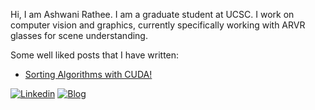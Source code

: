 Hi, I am Ashwani Rathee. I am a graduate student at UCSC. I work on computer vision and graphics, currently specifically working with ARVR glasses for scene understanding.

Some well liked posts that I have written:
- [Sorting Algorithms with CUDA!](https://ashwanirathee.com/blog/2025/sort2/?utm_source=github&utm_medium=social&utm_campaign=sort2)

[![Linkedin](https://img.shields.io/badge/contact-me-blue?logo=linkedin&logoColor=white)](https://www.linkedin.com/in/ashwani-rathee/)
[![Blog](https://img.shields.io/badge/contact-me-blue?logo=blogger&logoColor=white)](https://ashwanirathee.com/blog)
